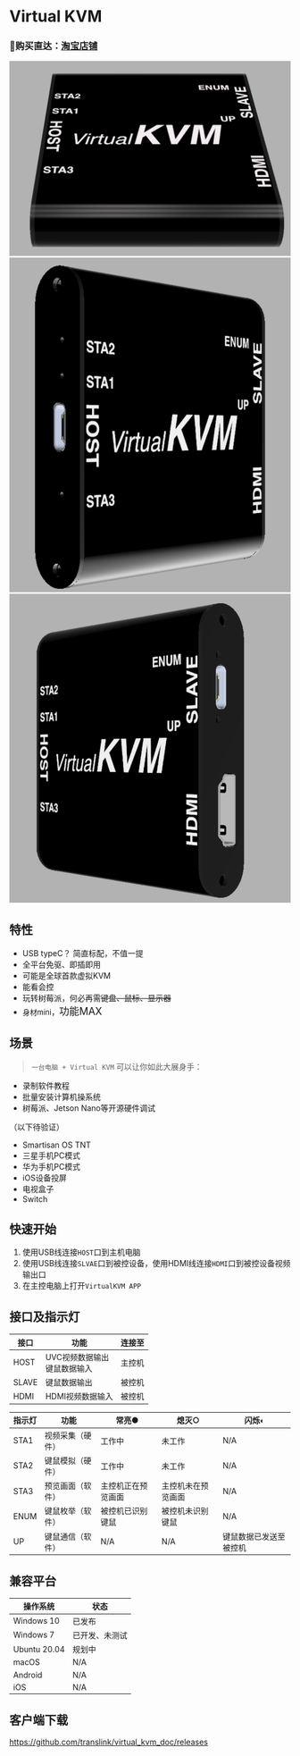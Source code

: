 <!--
 * @Description: 
 * @Date: 2020-09-01 23:29:53
 * @LastEditors: CK.Zh
 * @LastEditTime: 2021-01-09 00:41:21
 * @FilePath: \virtual_kvm_doc\README.md
-->
# Virtual KVM

### 🛒购买直达：[淘宝店铺](http://store.trans.link/)


![](img/virtual_kvm_interface.png)
![](img/virtual_kvm_interface_l.png)
![](img/virtual_kvm_interface_r.png)

## 特性

* USB typeC？ 简直标配，不值一提
* 全平台免驱、即插即用
* 可能是全球首款虚拟KVM
* 能看会控
* 玩转树莓派，何必再需~~键盘、鼠标、显示器~~
* <font size=2>身材mini</font>，<font size=4>功能MAX</font>

## 场景

> `一台电脑 + Virtual KVM` 可以让你如此大展身手：

* 录制软件教程
* 批量安装计算机操系统
* 树莓派、Jetson Nano等开源硬件调试

（以下待验证）
* Smartisan OS TNT
* 三星手机PC模式
* 华为手机PC模式
* iOS设备投屏
* 电视盒子
* Switch

## 快速开始

1. 使用USB线连接`HOST`口到主机电脑
2. 使用USB线连接`SLVAE`口到被控设备，使用HDMI线连接`HDMI`口到被控设备视频输出口
3. 在主控电脑上打开`VirtualKVM APP`

## 接口及指示灯


| 接口  | 功能                          | 连接至 |
|-------|-------------------------------|--------|
| HOST  | UVC视频数据输出 </br> 键鼠数据输入 | 主控机 |
| SLAVE | 键鼠数据输出                  | 被控机 |
| HDMI  | HDMI视频数据输入              | 被控机 |



| 指示灯| 功能             | 常亮●               | 熄灭○               | 闪烁◐                   |
|------|------------------|--------------------|--------------------|------------------------|
| STA1 | 视频采集（硬件） | 工作中             | 未工作             | N/A                    |
| STA2 | 键鼠模拟（硬件） | 工作中             | 未工作             | N/A                    |
| STA3 | 预览画面（软件） | 主控机正在预览画面 | 主控机未在预览画面 | N/A                    |
| ENUM | 键鼠枚举（软件） | 被控机已识别键鼠   | 被控机未识别键鼠   | N/A                    |
| UP   | 键鼠通信（软件） | N/A                | N/A                | 键鼠数据已发送至被控机 |

## 兼容平台

| 操作系统  | 状态                          |
|-------|-------------------------------|
| Windows 10  | 已发布 |
| Windows 7 | 已开发、未测试                  |
| Ubuntu 20.04  | 规划中              |
| macOS | N/A                  |
| Android | N/A                  |
| iOS | N/A                  |

## 客户端下载

 https://github.com/translink/virtual_kvm_doc/releases


